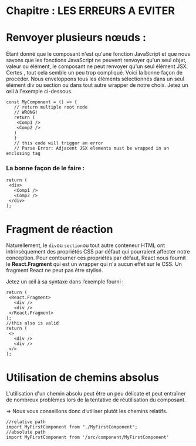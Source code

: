 # Chapitre : LES ERREURS A EVITER


# Renvoyer plusieurs nœuds :

Étant donné que le composant n'est qu'une fonction JavaScript et que nous savons que les fonctions JavaScript ne peuvent renvoyer qu'un seul objet, valeur ou élément, le composant ne peut renvoyer qu'un seul élément JSX. Certes
, tout cela semble un peu trop compliqué. Voici la bonne façon de procéder.
Nous enveloppons tous les éléments sélectionnés dans un seul élément div ou section ou dans tout autre wrapper de notre choix. Jetez un œil à l'exemple ci-dessous.

```
const MyComponent = () => {
   // return multiple root node
   // WRONG!
   return (
    <Comp1 />
    <Comp2 />
   )
   }
   // this code will trigger an error
   // Parse Error: Adjacent JSX elements must be wrapped in an enclosing tag
```

### La bonne façon de le faire :

```
return (
 <div>
   <Comp1 />
   <Comp2 />
 </div>
);
```

# Fragment de réaction

Naturellement, le `div`ou `section`ou tout autre conteneur HTML ont intrinsèquement des propriétés CSS par défaut qui pourraient affecter notre conception.
Pour contourner ces propriétés par défaut, React nous fournit le **React.Fragment** qui est un wrapper qui n'a aucun effet sur le CSS. Un fragment React ne peut pas être stylisé.

Jetez un œil à sa syntaxe dans l’exemple fourni :

```
return (
 <React.Fragment>
   <div />
   <div />
 </React.Fragment>
);
//this also is valid
return (
 <>
   <div />
   <div />
 </>
);
```

# Utilisation de chemins absolus

L'utilisation d'un chemin absolu peut être un peu délicate et peut entraîner de nombreux problèmes lors de la tentative de réutilisation du composant.

⇒ Nous vous conseillons donc d’utiliser plutôt les chemins relatifs.

```
//relative path
import MyFirstComponent from "./MyFirstComponent";
//absolute path
import MyFirstComponent from '/src/component/MyFirstComponent'
```
